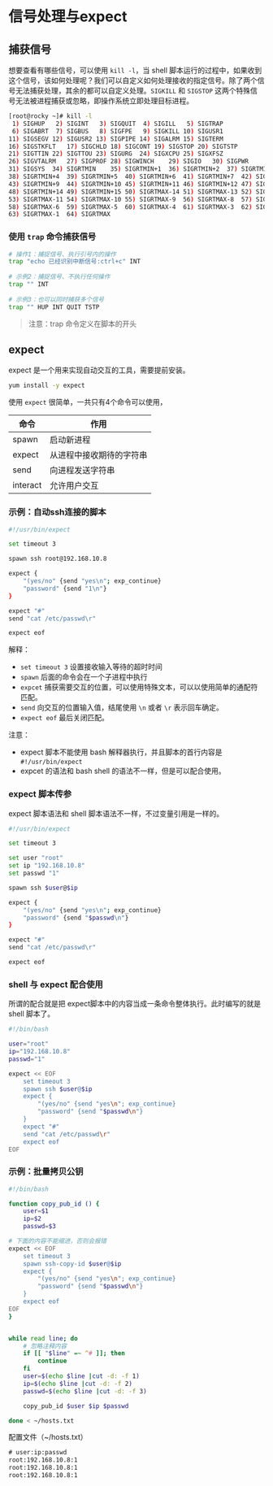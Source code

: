 # 信号处理与expect



## 捕获信号

想要查看有哪些信号，可以使用 `kill -l`，当 shell 脚本运行的过程中，如果收到这个信号，该如何处理呢？我们可以自定义如何处理接收的指定信号。除了两个信号无法捕获处理，其余的都可以自定义处理。`SIGKILL` 和 `SIGSTOP` 这两个特殊信号无法被进程捕获或忽略，即操作系统立即处理目标进程。

~~~bash
[root@rocky ~]# kill -l
 1) SIGHUP	 2) SIGINT	 3) SIGQUIT	 4) SIGILL	 5) SIGTRAP
 6) SIGABRT	 7) SIGBUS	 8) SIGFPE	 9) SIGKILL	10) SIGUSR1
11) SIGSEGV	12) SIGUSR2	13) SIGPIPE	14) SIGALRM	15) SIGTERM
16) SIGSTKFLT	17) SIGCHLD	18) SIGCONT	19) SIGSTOP	20) SIGTSTP
21) SIGTTIN	22) SIGTTOU	23) SIGURG	24) SIGXCPU	25) SIGXFSZ
26) SIGVTALRM	27) SIGPROF	28) SIGWINCH	29) SIGIO	30) SIGPWR
31) SIGSYS	34) SIGRTMIN	35) SIGRTMIN+1	36) SIGRTMIN+2	37) SIGRTMIN+3
38) SIGRTMIN+4	39) SIGRTMIN+5	40) SIGRTMIN+6	41) SIGRTMIN+7	42) SIGRTMIN+8
43) SIGRTMIN+9	44) SIGRTMIN+10	45) SIGRTMIN+11	46) SIGRTMIN+12	47) SIGRTMIN+13
48) SIGRTMIN+14	49) SIGRTMIN+15	50) SIGRTMAX-14	51) SIGRTMAX-13	52) SIGRTMAX-12
53) SIGRTMAX-11	54) SIGRTMAX-10	55) SIGRTMAX-9	56) SIGRTMAX-8	57) SIGRTMAX-7
58) SIGRTMAX-6	59) SIGRTMAX-5	60) SIGRTMAX-4	61) SIGRTMAX-3	62) SIGRTMAX-2
63) SIGRTMAX-1	64) SIGRTMAX
~~~



### 使用 `trap` 命令捕获信号

~~~bash
# 操作1：捕捉信号、执行引号内的操作
trap "echo 已经识别中断信号:ctrl+c" INT
 
# 示例2：捕捉信号、不执行任何操作
trap "" INT  
 
# 示例3：也可以同时捕获多个信号
trap "" HUP INT QUIT TSTP
~~~

>注意：trap 命令定义在脚本的开头





## expect

expect 是一个用来实现自动交互的工具，需要提前安装。

~~~bash
yum install -y expect
~~~

使用 `expect` 很简单，一共只有4个命令可以使用，

| 命令     | 作用                     |
| -------- | ------------------------ |
| spawn    | 启动新进程               |
| expect   | 从进程中接收期待的字符串 |
| send     | 向进程发送字符串         |
| interact | 允许用户交互             |



### 示例：自动ssh连接的脚本

~~~bash
#!/usr/bin/expect

set timeout 3

spawn ssh root@192.168.10.8

expect {
    "(yes/no" {send "yes\n"; exp_continue}
    "password" {send "1\n"}
}

expect "#"
send "cat /etc/passwd\r"

expect eof
~~~

解释：

- `set timeout 3` 设置接收输入等待的超时时间
- `spawn` 后面的命令会在一个子进程中执行
- `expcet` 捕获需要交互的位置，可以使用特殊文本，可以以使用简单的通配符匹配。
- `send` 向交互的位置输入值，结尾使用 `\n` 或者 `\r` 表示回车确定。
- `expect eof` 最后关闭匹配。



注意：

- expect 脚本不能使用 bash 解释器执行，并且脚本的首行内容是 `#!/usr/bin/expect`
- expcet 的语法和 bash shell 的语法不一样，但是可以配合使用。



### expect 脚本传参

expect 脚本语法和 shell 脚本语法不一样，不过变量引用是一样的。

~~~bash
#!/usr/bin/expect

set timeout 3

set user "root"
set ip "192.168.10.8"
set passwd "1"

spawn ssh $user@$ip

expect {
    "(yes/no" {send "yes\n"; exp_continue}
    "password" {send "$passwd\n"}
}

expect "#"
send "cat /etc/passwd\r"

expect eof
~~~



### shell 与 expect 配合使用

所谓的配合就是把 expect脚本中的内容当成一条命令整体执行。此时编写的就是 shell 脚本了。

~~~bash
#!/bin/bash

user="root"
ip="192.168.10.8"
passwd="1"

expect << EOF
    set timeout 3
    spawn ssh $user@$ip
    expect {
        "(yes/no" {send "yes\n"; exp_continue}
        "password" {send "$passwd\n"}
    }
    expect "#"
    send "cat /etc/passwd\r"
    expect eof
EOF
~~~



### 示例：批量拷贝公钥

~~~bash
#!/bin/bash

function copy_pub_id () {
    user=$1
    ip=$2
    passwd=$3

# 下面的内容不能缩进，否则会报错
expect << EOF
    set timeout 3
    spawn ssh-copy-id $user@$ip
    expect {
        "(yes/no" {send "yes\n"; exp_continue}
        "password" {send "$passwd\n"}
    }
    expect eof
EOF
}


while read line; do
    # 忽略注释内容
    if [[ "$line" =~ ^# ]]; then
        continue
    fi
    user=$(echo $line |cut -d: -f 1)
    ip=$(echo $line |cut -d: -f 2)
    passwd=$(echo $line |cut -d: -f 3)

    copy_pub_id $user $ip $passwd

done < ~/hosts.txt
~~~

配置文件（~/hosts.txt）

~~~tex
# user:ip:passwd
root:192.168.10.8:1
root:192.168.10.8:1
root:192.168.10.8:1
~~~

